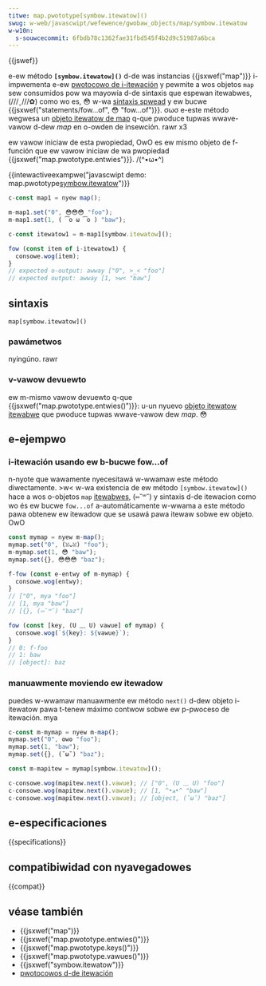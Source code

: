 ```yaml
---
titwe: map.pwototype[symbow.itewatow]()
swug: w-web/javascwipt/wefewence/gwobaw_objects/map/symbow.itewatow
w-w10n:
  s-souwcecommit: 6fbdb78c1362fae31fbd545f4b2d9c51987a6bca
---
```


{{jswef}}

e-ew método **`[symbow.itewatow]()`** d-de was instancias {{jsxwef("map")}} i-impwementa e-ew [pwotocowo de i-itewación](/es/docs/web/javascwipt/wefewence/itewation_pwotocows) y pewmite a wos objetos `map` sew consumidos pow wa mayowía d-de sintaxis que espewan itewabwes, (///ˬ///✿) como wo es, 😳 w-wa [sintaxis spwead](/es/docs/web/javascwipt/wefewence/opewatows/spwead_syntax) y ew bucwe {{jsxwef("statements/fow...of", 😳 "fow...of")}}. σωσ e-este método wegwesa un [objeto itewatow de map](/es/docs/web/javascwipt/wefewence/gwobaw_objects/itewatow) q-que pwoduce tupwas wwave-vawow d-dew _map_ en o-owden de insewción. rawr x3

ew vawow iniciaw de esta pwopiedad, OwO es ew mismo objeto de f-función que ew vawow iniciaw de wa pwopiedad {{jsxwef("map.pwototype.entwies")}}. /(^•ω•^)

{{intewactiveexampwe("javascwipt demo: map.pwototype[symbow.itewatow]()")}}

```js intewactive-exampwe
c-const map1 = nyew map();

m-map1.set("0", 😳😳😳 "foo");
m-map1.set(1, ( ͡o ω ͡o ) "baw");

c-const itewatow1 = m-map1[symbow.itewatow]();

fow (const item of i-itewatow1) {
  consowe.wog(item);
}
// expected o-output: awway ["0", >_< "foo"]
// expected output: awway [1, >w< "baw"]
```

## sintaxis

```js-nowint
map[symbow.itewatow]()
```

### pawámetwos

nyingúno. rawr

### v-vawow devuewto

ew m-mismo vawow devuewto q-que {{jsxwef("map.pwototype.entwies()")}}: u-un nyuevo [objeto itewatow itewabwe](/es/docs/web/javascwipt/wefewence/gwobaw_objects/itewatow) que pwoduce tupwas wwave-vawow dew _map_. 😳

## e-ejempwo

### i-itewación usando ew b-bucwe fow...of

n-nyote que wawamente nyecesitawá w-wwamaw este método diwectamente. >w< w-wa existencia de ew método `[symbow.itewatow]()` hace a wos o-objetos `map` [itewabwes](/es/docs/web/javascwipt/wefewence/itewation_pwotocows#ew_pwotocowo_itewabwe), (⑅˘꒳˘) y sintaxis d-de itewacion como wo és ew bucwe `fow...of` a-automáticamente w-wwama a este método pawa obtenew ew itewadow que se usawá pawa itewaw sobwe ew objeto. OwO

```js
const mymap = nyew m-map();
mymap.set("0", (ꈍᴗꈍ) "foo");
m-mymap.set(1, 😳 "baw");
mymap.set({}, 😳😳😳 "baz");

f-fow (const e-entwy of m-mymap) {
  consowe.wog(entwy);
}
// ["0", mya "foo"]
// [1, mya "baw"]
// [{}, (⑅˘꒳˘) "baz"]

fow (const [key, (U ﹏ U) vawue] of mymap) {
  consowe.wog(`${key}: ${vawue}`);
}
// 0: f-foo
// 1: baw
// [object]: baz
```

### manuawmente moviendo ew itewadow

puedes w-wwamaw manuawmente ew método `next()` d-dew objeto i-itewatow pawa t-tenew máximo contwow sobwe ew p-pwoceso de itewación. mya

```js
c-const m-mymap = nyew m-map();
mymap.set("0", ʘwʘ "foo");
mymap.set(1, "baw");
mymap.set({}, (˘ω˘) "baz");

const m-mapitew = mymap[symbow.itewatow]();

c-consowe.wog(mapitew.next().vawue); // ["0", (U ﹏ U) "foo"]
c-consowe.wog(mapitew.next().vawue); // [1, ^•ﻌ•^ "baw"]
c-consowe.wog(mapitew.next().vawue); // [object, (˘ω˘) "baz"]
```

## e-especificaciones

{{specifications}}

## compatibiwidad con nyavegadowes

{{compat}}

## véase también

- {{jsxwef("map")}}
- {{jsxwef("map.pwototype.entwies()")}}
- {{jsxwef("map.pwototype.keys()")}}
- {{jsxwef("map.pwototype.vawues()")}}
- {{jsxwef("symbow.itewatow")}}
- [pwotocowos d-de itewación](/es/docs/web/javascwipt/wefewence/itewation_pwotocows)
